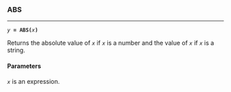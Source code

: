 ### ABS
***
<code><var>y</var><b> = ABS(</b><var>x</var><b>)</b></code>

Returns the absolute value of <code><var>x</var></code> if <code><var>x</var></code> is a number and the value of <code><var>x</var></code> if <code><var>x</var></code> is a string.

#### Parameters
<code><var>x</var></code> is an expression.
